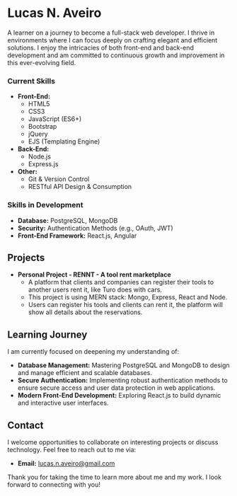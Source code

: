 # Lucas N. Aveiro

A learner on a journey to become a full-stack web developer. I thrive in environments where I can focus deeply on crafting elegant and efficient solutions. I enjoy the intricacies of both front-end and back-end development and am committed to continuous growth and improvement in this ever-evolving field.

### Current Skills

*   **Front-End:**
    *   HTML5
    *   CSS3
    *   JavaScript (ES6+)
    *   Bootstrap
    *   jQuery
    *   EJS (Templating Engine)
*   **Back-End:**
    *   Node.js
    *   Express.js
*   **Other:**
    *   Git & Version Control
    *   RESTful API Design & Consumption
    
### Skills in Development

*   **Database:** PostgreSQL, MongoDB
*   **Security:** Authentication Methods (e.g., OAuth, JWT)
*   **Front-End Framework:** React.js, Angular

## Projects

*   **Personal Project - RENNT - A tool rent marketplace**
    *   A platform that clients and companies can register their tools to another users rent it, like Turo does with cars.
    *   This project is using MERN stack: Mongo, Express, React and Node.
    *   Users can register his tools and clients can rent it, the platform will show all details about the reservations.

## Learning Journey

I am currently focused on deepening my understanding of:

*   **Database Management:** Mastering PostgreSQL and MongoDB to design and manage efficient and scalable databases.
*   **Secure Authentication:** Implementing robust authentication methods to ensure secure access and user data protection in web applications.
*   **Modern Front-End Development:**  Exploring React.js to build dynamic and interactive user interfaces.

## Contact

I welcome opportunities to collaborate on interesting projects or discuss technology. Feel free to reach out to me via:

*   **Email:** lucas.n.aveiro@gmail.com

Thank you for taking the time to learn more about me and my work. I look forward to connecting with you!


<!---
lucasaveiro/lucasaveiro is a ✨ special ✨ repository because its `README.md` (this file) appears on your GitHub profile.
You can click the Preview link to take a look at your changes.
--->
